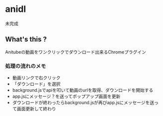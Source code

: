 # anidl

未完成

## What's this ?

Anitubeの動画をワンクリックでダウンロード出来るChromeプラグイン

### 処理の流れのメモ

- 動画リンクで右クリック
- 「ダウンロード」を選択
- background.jsでapiを叩いて動画のurlを取得、ダウンロードを開始する
- app.jsにメッセージ？を送ってポップアップ画面を更新
- ダウンロードが終わったらbackground.jsが再びapp.jsにメッセージを送って画面更新して終わり
